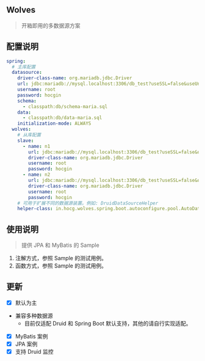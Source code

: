 ## Wolves
> 开箱即用的多数据源方案

## 配置说明
```yaml
spring:
  # 主库配置
  datasource:
    driver-class-name: org.mariadb.jdbc.Driver
    url: jdbc:mariadb://mysql.localhost:3306/db_test?useSSL=false&useUnicode=true&characterEncoding=UTF-8&allowMultiQueries=true
    username: root
    password: hocgin
    schema:
      - classpath:db/schema-maria.sql
    data:
      - classpath:db/data-maria.sql
    initialization-mode: ALWAYS
  wolves:
    # 从库配置
    slave:
      - name: n1
        url: jdbc:mariadb://mysql.localhost:3306/db_test?useSSL=false&useUnicode=true&characterEncoding=UTF-8&allowMultiQueries=true
        driver-class-name: org.mariadb.jdbc.Driver
        username: root
        password: hocgin
      - name: n2
        url: jdbc:mariadb://mysql.localhost:3306/db_test?useSSL=false&useUnicode=true&characterEncoding=UTF-8&allowMultiQueries=true
        driver-class-name: org.mariadb.jdbc.Driver
        username: root
        password: hocgin
    # 可用于扩展不同的数据源装置。例如: DruidDataSourceHelper
    helper-class: in.hocg.wolves.spring.boot.autoconfigure.pool.AutoDataSourceHelper
```

## 使用说明
> 提供 JPA 和 MyBatis 的 Sample

1. 注解方式，参照 Sample 的测试用例。
2. 函数方式，参照 Sample 的测试用例。

## 更新
- [x] 默认为主
- 兼容多种数据源
    - 目前仅适配 Druid 和 Spring Boot 默认支持，其他的请自行实现适配。
- [x] MyBatis 案例
- [x] JPA 案例
- [x] 支持 Druid 监控